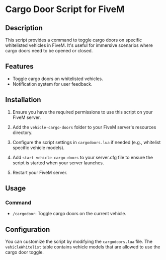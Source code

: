 # Cargo Door Script for FiveM

## Description

This script provides a command to toggle cargo doors on specific whitelisted vehicles in FiveM. It's useful for immersive scenarios where cargo doors need to be opened or closed.

## Features

- Toggle cargo doors on whitelisted vehicles.
- Notification system for user feedback.

## Installation

1. Ensure you have the required permissions to use this script on your FiveM server.

2. Add the `vehicle-cargo-doors` folder to your FiveM server's resources directory.

3. Configure the script settings in `cargodoors.lua` if needed (e.g., whitelist specific vehicle models).

4. Add `start vehicle-cargo-doors` to your server.cfg file to ensure the script is started when your server launches.

5. Restart your FiveM server.

## Usage

### Command

- `/cargodoor`: Toggle cargo doors on the current vehicle.

## Configuration

You can customize the script by modifying the `cargodoors.lua` file. The `vehicleWhitelist` table contains vehicle models that are allowed to use the cargo door toggle.
